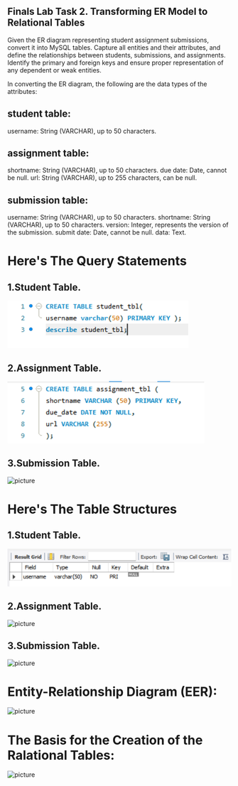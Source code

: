 ## Finals Lab Task 2. Transforming ER Model to Relational Tables

Given the ER diagram representing student assignment submissions, convert it into MySQL tables. Capture all entities and their attributes, and define the relationships between students, submissions, and assignments. Identify the primary and foreign keys and ensure proper representation of any dependent or weak entities.

In converting the ER diagram, the following are the data types of the attributes:

## student table:
username: String (VARCHAR), up to 50 characters.

## assignment table:
shortname: String (VARCHAR), up to 50 characters.
due date: Date, cannot be null.
url: String (VARCHAR), up to 255 characters, can be null.

## submission table:
username: String (VARCHAR), up to 50 characters.
shortname: String (VARCHAR), up to 50 characters.
version: Integer, represents the version of the submission.
submit date: Date, cannot be null.
data: Text.

# Here's The Query Statements

## 1.Student Table.
![picture](https://github.com/Zomue/Zomue.github.io/blob/main/Image/1.1%20(2).png)

## 2.Assignment Table.
![picture](https://github.com/Zomue/Zomue.github.io/blob/main/Image/assignment%20tbl.png)

## 3.Submission Table.
![picture]()

# Here's The Table Structures

## 1.Student Table.
![picture](https://github.com/Zomue/Zomue.github.io/blob/main/Image/1.1.png)

## 2.Assignment Table.
![picture]()

## 3.Submission Table.
![picture]()


# Entity-Relationship Diagram (EER):
![picture]()

# The Basis for the Creation of the Ralational Tables:
![picture]()

